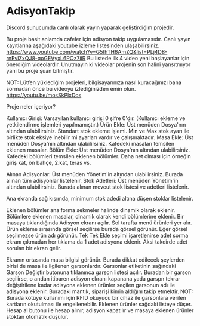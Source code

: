 # AdisyonTakip
Discord sunucumda canlı olarak yayın yaparak geliştirdiğim projedir. 


Bu proje basit anlamda cafeler için adisyon takip uygulamasıdır. Canlı yayın kayıtlarına aşağıdaki youtube izleme listesinden ulaşabilirsiniz. 
https://www.youtube.com/watch?v=G5thTH6AmZQ&list=PLj4D8-rnEvlZxQJ8-qoGEVyxL6POz7iiR
Bu listede ilk 4 video yeni başlayanlar için önerdiğim videolardır. Unutmayın ki videolar projenin son halini yansıtmıyor yani bu proje şuan bitmiştir.

NOT: Lütfen yüklediğim projeleri, bilgisayarınıza nasıl kuracağınızı bana sormadan önce bu videoyu izlediğinizden emin olun.
https://youtu.be/mosSkPlxDos


Proje neler içeriyor?

Kullanıcı Girişi: Varsayılan kullanıcı girişi 0 şifre 0'dır. (Kullanıcı ekleme ve yetkilendirme işlemleri yapılmamıştır.)
Ürün Ekle: Üst menüden Dosya'nın altından ulabilirsiniz. Standart stok ekleme işlemi. Min ve Max stok ayarı ile birlikte stok eksiye inebilir mi ayarları vardır ve çalışmaktadır.
Masa Ekle: Üst menüden Dosya'nın altından ulabilirsiniz. Kafedeki masaları temsilen eklenen masalar. 
Bölüm Ekle: Üst menüden Dosya'nın altından ulabilirsiniz. Kafedeki bölümleri temsilen eklenen bölümler. Daha net olması için örneğin giriş kat, ön bahçe, 2.kat, teras vs.

Alınan Adisyonlar: Üst menüden Yönetim'in altından ulabilirsiniz. Burada alınan tüm adisyonlar listelenir.
Stok Adetleri:  Üst menüden Yönetim'in altından ulabilirsiniz. Burada alınan mevcut stok listesi ve adetleri listelenir.

Ana ekranda sağ kısımda, minimum stok adedi altına düşen stoklar listelenir.

Eklenen bölümler ana forma sekmeler halinde dinamik olarak eklenir. Bölümlere eklenen masalar, dinamik olarak kendi bölümlerine eklenir. Bir masaya tıklandığında Adisyon ekranı açılır. Sol tarafta menü ürünleri yer alır. Ürün ekleme sırasında görsel seçilirse burada görsel görünür. Eğer görsel seçilmezse ürün adı görünür. Tek Tek Ekle seçimi işaretlenirse adet sorma ekranı çıkmadan her tıklama da 1 adet adisyona eklenir. Aksi takdirde adet sorulan bir ekran gelir.

Ekranın ortasında masa bilgisi görünür. Burada dikkat edilecek şeylerden birisi de masa ile ilgilenen garsonlardır. Garsonlar etiketinin sağındaki Garson Değiştir butonuna tıklanınca garson listesi açılır. Buradan bir garson seçilirse, o andan itibaren adisyon ekranı kapanana yada garspn tekrar değiştirilene kadar adisyona eklenen ürünler seçilen garsonun adı ile adisyona eklenir. Buradaki mantık, siparişi kimin aldığını takip etmektir.
NOT: Burada kötüye kullanımı için RFID okuyucu bir cihaz ile garsonlara verilen kartların okutulması ile engellenebilir.
Eklenen ürünler sağdaki listeye düşer. 
Hesap al butonu ile hesap alınır, adisyon kapatılır ve masaya eklenen ürünler stoktan otomatik düşülür.
